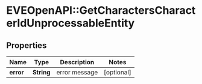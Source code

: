 # EVEOpenAPI::GetCharactersCharacterIdUnprocessableEntity

## Properties
Name | Type | Description | Notes
------------ | ------------- | ------------- | -------------
**error** | **String** | error message | [optional] 



